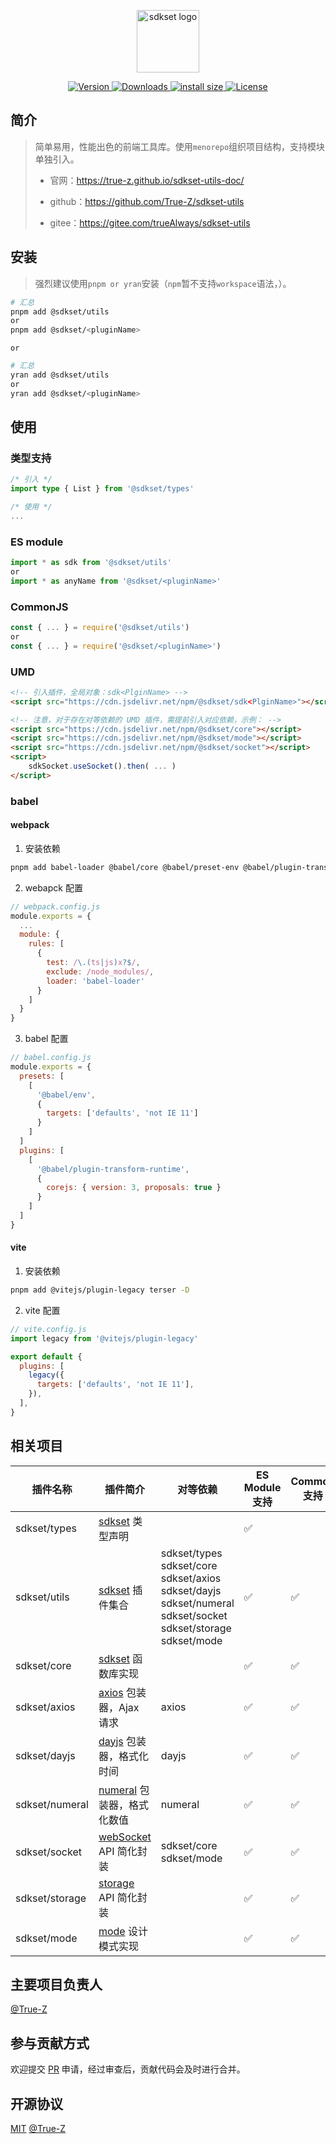 <p align="center"><a href="https://true-z.github.io/sdkset-utils-doc/" target="_blank" rel="noopener noreferrer"><img width="100" src="https://true-z.github.io/sdkset-utils-doc/tools.png" alt="sdkset logo"></a></p>

<p align="center">
	<a href="https://www.npmjs.com/package/@sdkset/utils">
    <img src="https://img.shields.io/npm/v/@sdkset/utils.svg?sanitize=true" alt="Version">
  </a>
  <a href="https://npmcharts.com/compare/@sdkset/utils?minimal=true">
    <img src="https://img.shields.io/npm/dm/@sdkset/utils.svg?sanitize=true" alt="Downloads">
  </a>
  <a href="https://packagephobia.com/result?p=@sdkset/utils">
		<img src="https://packagephobia.com/badge?p=@sdkset/utils" alt="install size">
  </a>
  <a href="https://www.npmjs.com/package/@sdkset/utils">
    <img src="https://img.shields.io/npm/l/@sdkset/utils.svg?sanitize=true" alt="License">
  </a>
</p>

## 简介

> 简单易用，性能出色的前端工具库。使用`menorepo`组织项目结构，支持模块单独引入。
>
> - 官网：https://true-z.github.io/sdkset-utils-doc/
>
> - github：https://github.com/True-Z/sdkset-utils
> - gitee：https://gitee.com/trueAlways/sdkset-utils

## 安装

> 强烈建议使用`pnpm or yran`安装（`npm`暂不支持`workspace`语法，）。

```sh
# 汇总
pnpm add @sdkset/utils
or
pnpm add @sdkset/<pluginName>
```

`or`

```sh
# 汇总
yran add @sdkset/utils
or
yran add @sdkset/<pluginName>
```

## 使用

### 类型支持

```typescript
/* 引入 */
import type { List } from '@sdkset/types'

/* 使用 */
...
```

### ES module

```typescript
import * as sdk from '@sdkset/utils'
or
import * as anyName from '@sdkset/<pluginName>'
```

### CommonJS

```typescript
const { ... } = require('@sdkset/utils')
or
const { ... } = require('@sdkset/<pluginName>')
```

### UMD

```html
<!-- 引入插件，全局对象：sdk<PlginName> -->
<script src="https://cdn.jsdelivr.net/npm/@sdkset/sdk<PlginName>"></script>

<!-- 注意，对于存在对等依赖的 UMD 插件，需提前引入对应依赖，示例： -->
<script src="https://cdn.jsdelivr.net/npm/@sdkset/core"></script>
<script src="https://cdn.jsdelivr.net/npm/@sdkset/mode"></script>
<script src="https://cdn.jsdelivr.net/npm/@sdkset/socket"></script>
<script>
	sdkSocket.useSocket().then( ... )
</script>
```

### babel

#### webpack

1. 安装依赖

```sh
pnpm add babel-loader @babel/core @babel/preset-env @babel/plugin-transform-runtime @babel/runtime-corejs3 -D
```

2. webapck 配置

```js
// webpack.config.js
module.exports = {
  ...
  module: {
    rules: [
      {
        test: /\.(ts|js)x?$/,
        exclude: /node_modules/,
        loader: 'babel-loader'
      }
    ]
  }
}
```

3. babel 配置

```js
// babel.config.js
module.exports = {
  presets: [
    [
      '@babel/env',
      {
        targets: ['defaults', 'not IE 11']
      }
    ]
  ]
  plugins: [
    [
      '@babel/plugin-transform-runtime',
      {
        corejs: { version: 3, proposals: true }
      }
    ]
  ]
}
```

#### vite

1. 安装依赖

```sh
pnpm add @vitejs/plugin-legacy terser -D
```

2. vite 配置

```js
// vite.config.js
import legacy from '@vitejs/plugin-legacy'

export default {
  plugins: [
    legacy({
      targets: ['defaults', 'not IE 11'],
    }),
  ],
}
```

## 相关项目

| 插件名称       | 插件简介                                                     | 对等依赖                                                     | ES Module 支持 | Common 支持 | UMD 支持 |
| -------------- | ------------------------------------------------------------ | ------------------------------------------------------------ | -------------- | ----------- | -------- |
| sdkset/types   | [sdkset](https://www.npmjs.com/search?q=%40sdkset) 类型声明  |                                                              | &#x2705;       |             |          |
| sdkset/utils   | [sdkset](https://www.npmjs.com/search?q=%40sdkset) 插件集合  | sdkset/types<br />sdkset/core<br />sdkset/axios<br />sdkset/dayjs<br />sdkset/numeral<br />sdkset/socket<br />sdkset/storage<br />sdkset/mode | &#x2705;       | &#x2705;    |          |
| sdkset/core    | [sdkset](https://www.npmjs.com/search?q=%40sdkset) 函数库实现 |                                                              | &#x2705;       | &#x2705;    | &#x2705; |
| sdkset/axios   | [axios](https://www.axios-http.cn/) 包装器，Ajax 请求        | axios                                                        | &#x2705;       | &#x2705;    | &#x2705; |
| sdkset/dayjs   | [dayjs](https://dayjs.fenxianglu.cn/category/) 包装器，格式化时间 | dayjs                                                        | &#x2705;       | &#x2705;    | &#x2705; |
| sdkset/numeral | [numeral](http://numeraljs.com/) 包装器，格式化数值          | numeral                                                      | &#x2705;       | &#x2705;    | &#x2705; |
| sdkset/socket  | [webSocket](https://developer.mozilla.org/zh-CN/docs/Web/API/WebSocket) API 简化封装 | sdkset/core<br />sdkset/mode                                 | &#x2705;       | &#x2705;    | &#x2705; |
| sdkset/storage | [storage](https://developer.mozilla.org/zh-CN/docs/Web/API/Storage) API 简化封装 |                                                              | &#x2705;       | &#x2705;    | &#x2705; |
| sdkset/mode    | [mode](https://refactoringguru.cn/design-patterns/catalog) 设计模式实现 |                                                              | &#x2705;       | &#x2705;    | &#x2705; |

## 主要项目负责人

[@True-Z](https://github.com/True-Z/)

## 参与贡献方式

欢迎提交 [PR](https://github.com/True-Z/sdkset-utils/pulls) 申请，经过审查后，贡献代码会及时进行合并。

## 开源协议

[MIT](https://github.com/True-Z/sdkset-utils/blob/master/LICENCE.md) [@True-Z](https://github.com/True-Z/)

